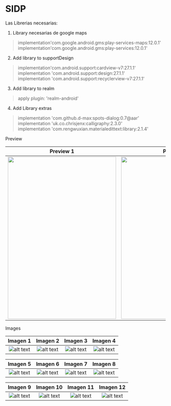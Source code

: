 # SIDP
Las Librerias necesarias:  
1. Library necesarias de google maps  

> implementation'com.google.android.gms:play-services-maps:12.0.1'  
> implementation'com.google.android.gms:play-services:12.0.1'  

2. Add library to supportDesign  
> implementation'com.android.support:cardview-v7:27.1.1'  
> implementation 'com.android.support:design:27.1.1'  
> implementation 'com.android.support:recyclerview-v7:27.1.1'  

3.  Add library to realm
> apply plugin: 'realm-android'

4. Add Library extras
> implementation 'com.github.d-max:spots-dialog:0.7@aar'  
> implementation 'uk.co.chrisjenx:calligraphy:2.3.0'  
> implementation 'com.rengwuxian.materialedittext:library:2.1.4'  


Preview  

Preview 1             	 |  Preview 2	        				|
:-----------------------:|:-------------------------: |
<img src="https://github.com/puitiza/SIDP/blob/master/preview/gifs/parte_1.gif?raw=true" width="340" height="510" />   |              <img src="https://github.com/puitiza/SIDP/blob/master/preview/gifs/parte_2.gif?raw=true" width="340" height="510" />    |  

Images  

Imagen 1             	   |  Imagen 2	        				| Imagen 3		 		           | Imagen 4		        			 |
:-----------------------:|:-------------------------: | :-------------------------:|:-------------------------:|
![alt text][logo1] 		   |![alt text][logo2] 	    		|![alt text][logo3]	    		 |![alt text][logo4]	    	 |	

Imagen 5             	   |  Imagen 6					| Imagen 7		 		     | Imagen 8					 |
:-------------------------:|:-------------------------: | :-------------------------:|:-------------------------:|
![alt text][logo5] 		   |![alt text][logo6] 	 		|![alt text][logo7]			 |![alt text][logo8]		 |	

Imagen 9             	   |  Imagen 10					| Imagen 11		 		     | Imagen 12				 |
:-------------------------:|:-------------------------: | :-------------------------:|:-------------------------:|
![alt text][logo9] 		   |![alt text][logo10] 	 	|![alt text][logo11]		 |![alt text][logo12]		 |	

[logo1]: https://github.com/puitiza/SIDP/blob/master/preview/images/1png.png?raw=true
[logo2]: https://github.com/puitiza/SIDP/blob/master/preview/images/2png.png?raw=true
[logo3]: https://github.com/puitiza/SIDP/blob/master/preview/images/3png.png?raw=true
[logo4]: https://github.com/puitiza/SIDP/blob/master/preview/images/4png.png?raw=true
[logo5]: https://github.com/puitiza/SIDP/blob/master/preview/images/5png.png?raw=true
[logo6]: https://github.com/puitiza/SIDP/blob/master/preview/images/6png.png?raw=true
[logo7]: https://github.com/puitiza/SIDP/blob/master/preview/images/7png.png?raw=true
[logo8]: https://github.com/puitiza/SIDP/blob/master/preview/images/8png.png?raw=true
[logo9]: https://github.com/puitiza/SIDP/blob/master/preview/images/9png.png?raw=true
[logo10]: https://github.com/puitiza/SIDP/blob/master/preview/images/10png.png?raw=true
[logo11]: https://github.com/puitiza/SIDP/blob/master/preview/images/11png.png?raw=true
[logo12]: https://github.com/puitiza/SIDP/blob/master/preview/images/12png.png?raw=true

[gif1]: https://github.com/puitiza/SIDP/blob/master/preview/gifs/parte_1.gif?raw=true
[gif2]: https://github.com/puitiza/SIDP/blob/master/preview/gifs/parte_2.gif?raw=true
